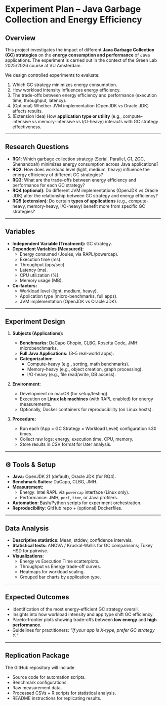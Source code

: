 # Experiment Plan – Java Garbage Collection and Energy Efficiency

## Overview
This project investigates the impact of different **Java Garbage Collection (GC) strategies** on the **energy consumption and performance** of Java applications. The experiment is carried out in the context of the Green Lab 2025/2026 course at VU Amsterdam.

We design controlled experiments to evaluate:
1. Which GC strategy minimizes energy consumption.
2. How workload intensity influences energy efficiency.
3. The trade-offs between energy efficiency and performance (execution time, throughput, latency).
4. (Optional) Whether JVM implementation (OpenJDK vs Oracle JDK) affects results.
5. (Extension Idea) How **application type or utility** (e.g., compute-intensive vs memory-intensive vs I/O-heavy) interacts with GC strategy effectiveness.

---

## Research Questions
- **RQ1**: Which garbage collection strategy (Serial, Parallel, G1, ZGC, Shenandoah) minimizes energy consumption across Java applications?
- **RQ2**: How does workload level (light, medium, heavy) influence the energy efficiency of different GC strategies?
- **RQ3**: What are the trade-offs between energy efficiency and performance for each GC strategy?
- **RQ4 (optional)**: Do different JVM implementations (OpenJDK vs Oracle JDK) alter the relationship between GC strategy and energy efficiency?
- **RQ5 (extension)**: Do certain **types of applications** (e.g., compute-heavy, memory-heavy, I/O-heavy) benefit more from specific GC strategies?

---

## Variables
- **Independent Variable (Treatment):** GC strategy.
- **Dependent Variables (Measured):**
  - Energy consumed (Joules, via RAPL/powercap).
  - Execution time (ms).
  - Throughput (ops/sec).
  - Latency (ms).
  - CPU utilization (%).
  - Memory usage (MB).
- **Co-factors:**
  - Workload level (light, medium, heavy).
  - Application type (micro-benchmarks, full apps).
  - JVM implementation (OpenJDK vs Oracle JDK).

---

## Experiment Design
1. **Subjects (Applications):**
   - **Benchmarks:** DaCapo Chopin, CLBG, Rosetta Code, JMH microbenchmarks.
   - **Full Java Applications:** (3–5 real-world apps).
   - **Categorization:**  
     - Compute-heavy (e.g., sorting, math benchmarks).  
     - Memory-heavy (e.g., object creation, graph processing).  
     - I/O-heavy (e.g., file read/write, DB access).  

2. **Environment:**
   - Development on macOS (for setup/testing).
   - Execution on **Linux lab machines** (with RAPL enabled) for energy measurements.
   - Optionally, Docker containers for reproducibility (on Linux hosts).

3. **Procedure:**
   - Run each (App × GC Strategy × Workload Level) configuration ≥30 times.
   - Collect raw logs: energy, execution time, CPU, memory.
   - Store results in CSV format for later analysis.

---

## ⚙️ Tools & Setup
- **Java:** OpenJDK 21 (default), Oracle JDK (for RQ4).
- **Benchmark Suites:** DaCapo, CLBG, JMH.
- **Measurement:** 
  - Energy: Intel RAPL via `powercap` interface (Linux only).  
  - Performance: JMH, `perf`, `time`, or Java profilers.
- **Automation:** Bash/Python scripts for experiment orchestration.
- **Reproducibility:** GitHub repo + (optional) Dockerfiles.

---

## Data Analysis
- **Descriptive statistics:** Mean, stddev, confidence intervals.  
- **Statistical tests:** ANOVA / Kruskal-Wallis for GC comparisons; Tukey HSD for pairwise.  
- **Visualizations:**  
  - Energy vs Execution Time scatterplots.  
  - Throughput vs Energy trade-off curves.  
  - Heatmaps for workload scaling.  
  - Grouped bar charts by application type.  

---

## Expected Outcomes
- Identification of the most energy-efficient GC strategy overall.  
- Insights into how workload intensity and app type shift GC efficiency.  
- Pareto-frontier plots showing trade-offs between **low energy** and **high performance**.  
- Guidelines for practitioners: *“If your app is X-type, prefer GC strategy Y.”*  

---

## Replication Package
The GitHub repository will include:
- Source code for automation scripts.
- Benchmark configurations.
- Raw measurement data.
- Processed CSVs + R scripts for statistical analysis.
- README instructions for replicating results.